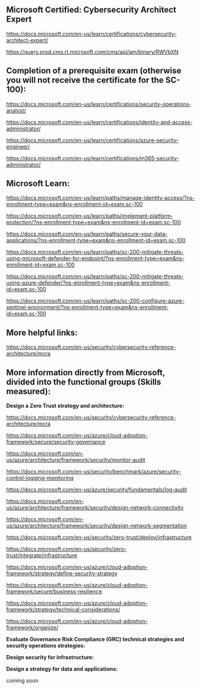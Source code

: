 Microsoft Certified: Cybersecurity Architect Expert
-------------------

https://docs.microsoft.com/en-us/learn/certifications/cybersecurity-architect-expert/

https://query.prod.cms.rt.microsoft.com/cms/api/am/binary/RWVbXN

Completion of a prerequisite exam (otherwise you will not receive the certificate for the SC-100):
--------------------------

https://docs.microsoft.com/en-us/learn/certifications/security-operations-analyst/

https://docs.microsoft.com/en-us/learn/certifications/identity-and-access-administrator/

https://docs.microsoft.com/en-us/learn/certifications/azure-security-engineer/

https://docs.microsoft.com/en-us/learn/certifications/m365-security-administrator/

Microsoft Learn:
-------------------

https://docs.microsoft.com/en-us/learn/paths/manage-identity-access/?ns-enrollment-type=exam&ns-enrollment-id=exam.sc-100

https://docs.microsoft.com/en-us/learn/paths/implement-platform-protection/?ns-enrollment-type=exam&ns-enrollment-id=exam.sc-100

https://docs.microsoft.com/en-us/learn/paths/secure-your-data-applications/?ns-enrollment-type=exam&ns-enrollment-id=exam.sc-100

https://docs.microsoft.com/en-us/learn/paths/sc-200-mitigate-threats-using-microsoft-defender-for-endpoint/?ns-enrollment-type=exam&ns-enrollment-id=exam.sc-100

https://docs.microsoft.com/en-us/learn/paths/sc-200-mitigate-threats-using-azure-defender/?ns-enrollment-type=exam&ns-enrollment-id=exam.sc-100

https://docs.microsoft.com/en-us/learn/paths/sc-200-configure-azure-sentinel-environment/?ns-enrollment-type=exam&ns-enrollment-id=exam.sc-100

More helpful links:
-------------------

https://docs.microsoft.com/en-us/security/cybersecurity-reference-architecture/mcra

More information directly from Microsoft, divided into the functional groups (Skills measured):
-----------------------

**Design a Zero Trust strategy and architecture:**

https://docs.microsoft.com/en-us/security/cybersecurity-reference-architecture/mcra

https://docs.microsoft.com/en-us/azure/cloud-adoption-framework/secure/security-governance

https://docs.microsoft.com/en-us/azure/architecture/framework/security/monitor-audit

https://docs.microsoft.com/en-us/security/benchmark/azure/security-control-logging-monitoring

https://docs.microsoft.com/en-us/azure/security/fundamentals/log-audit

https://docs.microsoft.com/en-us/azure/architecture/framework/security/design-network-connectivity

https://docs.microsoft.com/en-us/azure/architecture/framework/security/design-network-segmentation

https://docs.microsoft.com/en-us/security/zero-trust/deploy/infrastructure

https://docs.microsoft.com/en-us/security/zero-trust/integrate/infrastructure

https://docs.microsoft.com/en-us/azure/cloud-adoption-framework/strategy/define-security-strategy

https://docs.microsoft.com/en-us/azure/cloud-adoption-framework/secure/business-resilience

https://docs.microsoft.com/en-us/azure/cloud-adoption-framework/strategy/technical-considerations/

https://docs.microsoft.com/en-us/azure/cloud-adoption-framework/organize/




**Evaluate Governance Risk Compliance (GRC) technical strategies and security operations strategies:**

**Design security for infrastructure:**

**Design a strategy for data and applications:**

coming soon
